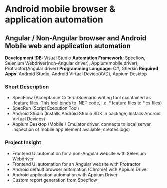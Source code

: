 # Android mobile browser & application automation
## Angular / Non-Angular browser and Android Mobile web and application automation

**Development IDE:** Visual Studio
**Automation Framework:** Specflow, Selenium Webdriver(non-Angular driver), Appium(mobile driver), Protractor(Angular driver)
**Programming Language:** C#, Gherkin
**Required Apps**: Android Studio, Android Virtual Device(AVD), Appium Desktop


### Short Description
-	SpecFlow (Acceptance Criteria/Scenario writing tool maintained as .feature files. This tool binds to .NET code, i.e. *.feature files to *.cs files)
-	SpecRun (Script Execution Tool)
-	Android Studio (Installs Android Studio SDK in package, Installs Android Virtual Devices)
-	Appium Desktop (Mobile / Emulator driver, connects to local server, inspection of mobile app element available, creates logs)


### Project Insight
-	Frontend UI automation for a non-Angular website with Selenium Webdriver
-	Frontend UI automation for an Angular website with Protractor
-	Android default browser automation (Chrome) with Appium Driver
-	Android application automation with Appium Driver
-	Custom report generation from Specflow
